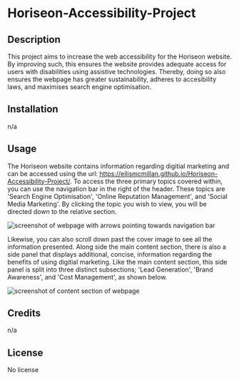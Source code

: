 # Horiseon-Accessibility-Project

## Description
This project aims to increase the web accessibility for the Horiseon website. By improving such, this ensures the website provides adequate access for users with disabilities using assistive technologies. Thereby, doing so also ensures the webpage has greater sustainability, adheres to accesibility laws, and maximises search engine optimisation. 

## Installation
n/a

## Usage
The Horiseon website contains information regarding digitial marketing and can be accessed using the url: https://eilismcmillan.github.io/Horiseon-Accessibility-Project/. To access the three primary topics covered within, you can use the navigation bar in the right of the header. These topics are 'Search Engine Optimisation', 'Online Reputation Management', and 'Social Media Marketing'. By clicking the topic you wish to view, you will be directed down to the relative section. 


![screenshot of webpage with arrows pointing towards navigation bar](https://github.com/eilismcmillan/Horiseon-Accessibility-Project/blob/main/Develop/assets/images/user%20screenshot%20%231.png?raw=true) 


Likewise, you can also scroll down past the cover image to see all the information presented. Along side the main content section, there is also a side panel that displays additional, concise, information regarding the benefits of using digitial marketing. Like the main content section, this side panel is split into three distinct subsections; 'Lead Generation', 'Brand Awareness', and 'Cost Management', as shown below. 


![screenshot of content section of webpage](https://github.com/eilismcmillan/Horiseon-Accessibility-Project/blob/main/Develop/assets/images/user%20screenshot%20%232.png?raw=true) 


## Credits
n/a

## License
No license
